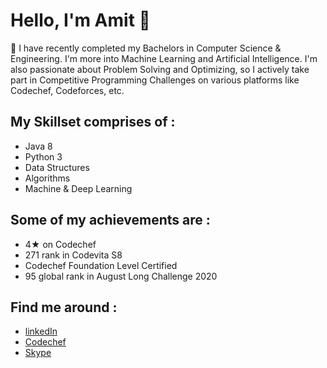 # Hello, I'm Amit 👋

🔭 I have recently completed my Bachelors in Computer Science & Engineering. I'm more into Machine Learning and Artificial Intelligence. I'm also passionate about Problem Solving and Optimizing, so I actively take part in Competitive Programming Challenges on various platforms like Codechef, Codeforces, etc.

## My Skillset comprises of :

- Java 8
- Python 3
- Data Structures
- Algorithms
- Machine & Deep Learning

## Some of my achievements are :
- 4★ on Codechef
- 271 rank in Codevita S8
- Codechef Foundation Level Certified
- 95 global rank in August Long Challenge 2020

## Find me around :

- <a href="https://www.linkedin.com/in/amitguptapc/">linkedIn</a>
- <a href="https://www.codechef.com/users/amitguptapc">Codechef</a>
- <a href="https://join.skype.com/invite/UiFIs8tALarD">Skype</a>      
